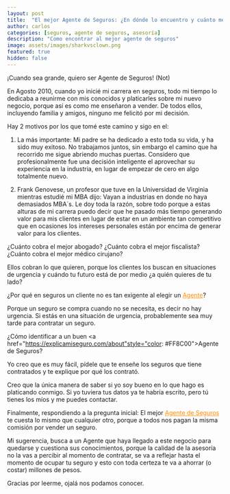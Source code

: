 ```yaml
---
layout: post
title:  "El mejor Agente de Seguros: ¿En dónde lo encuentro y cuánto me va a cobrar?"
author: carlos
categories: [seguros, agente de seguros, asesoría]
description: "Como encontrar al mejor agente de seguros"
image: assets/images/sharkvsclown.png
featured: true
hidden: false
---
```


¡Cuando sea grande, quiero ser Agente de Seguros! (Not)

En Agosto 2010, cuando yo inicié mi carrera en seguros, todo mi tiempo lo dedicaba a reunirme con mis conocidos y platicarles sobre mi nuevo negocio, porque así es como me enseñaron a vender. De todos ellos, incluyendo familia y amigos, ninguno me felicitó por mi decisión.

Hay 2 motivos por los que tomé este camino y sigo en el:

1. La más importante: Mi padre se ha dedicado a esto toda su vida, y ha sido muy exitoso. No trabajamos juntos, sin embargo el camino que ha recorrido me sigue abriendo muchas puertas. Considero que profesionalmente fue una decisión inteligente el aprovechar su experiencia en la industria, en lugar de empezar de cero en algo totalmente nuevo.

2. Frank Genovese, un profesor que tuve en la Universidad de Virginia mientras estudié mi MBA dijo: Vayan a industrias en donde no haya demasiados MBA´s. Le doy toda la razón, sobre todo porque a estas alturas de mi carrera puedo decir que he pasado más tiempo generando valor para mis clientes en lugar de estar en un ambiente tan competitivo que en ocasiones los intereses personales están por encima de generar valor para los clientes.

¿Cuánto cobra el mejor abogado? ¿Cuánto cobra el mejor fiscalista? ¿Cuánto cobra el mejor médico cirujano?

Ellos cobran lo que quieren, porque los clientes los buscan en situaciones de urgencia y cuándo tu futuro está de por medio ¿a quién quieres de tu lado?

¿Por qué en seguros un cliente no es tan exigente al elegir un <a href="https://explicamiseguro.com/about" style="color: #FF8C00">Agente</a>?

Porque un seguro se compra cuando no se necesita, es decir no hay urgencia. Si estás en una situación de urgencia, probablemente sea muy tarde para contratar un seguro.

¿Cómo identificar a un buen <a href="https://explicamiseguro.com/about"style="color: #FF8C00">Agente de Seguros</a>?

Yo creo que es muy fácil, pídele que te enseñe los seguros que tiene contratados y te explique por qué los contrató.

Creo que la única manera de saber si yo soy bueno en lo que hago es platicando conmigo. Si yo tuviera tus datos ya te habría escrito, pero tú tienes los míos y me puedes contactar. 

Finalmente, respondiendo a la pregunta inicial: El mejor <a href="https://explicamiseguro.com/about" style="color: #FF8C00">Agente de Seguros</a> te cuesta lo mismo que cualquier otro, porque a todos nos pagan la misma comisión por vender un seguro. 

Mi sugerencia, busca a un Agente que haya llegado a este negocio para quedarse y cuestiona sus conocimientos, porque la calidad de la asesoría no la vas a percibir al momento de contratar, se va a reflejar hasta el momento de ocupar tu seguro y esto con toda certeza te va a ahorrar (o costar) millones de pesos.

Gracias por leerme, ojalá nos podamos conocer.
